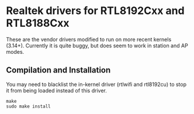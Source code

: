 # Realtek drivers for RTL8192Cxx and RTL8188Cxx

These are the vendor drivers modified to run on more recent kernels (3.14+). Currently it is quite buggy, but does seem to work in station and AP modes.

## Compilation and Installation

You may need to blacklist the in-kernel driver (rtlwifi and rtl8192cu) to stop it from being loaded instead of this
driver.

```
make
sudo make install
```
